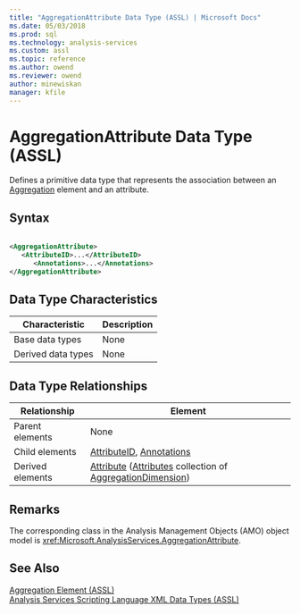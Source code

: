 ```yaml
---
title: "AggregationAttribute Data Type (ASSL) | Microsoft Docs"
ms.date: 05/03/2018
ms.prod: sql
ms.technology: analysis-services
ms.custom: assl
ms.topic: reference
ms.author: owend
ms.reviewer: owend
author: minewiskan
manager: kfile
---
```

# AggregationAttribute Data Type (ASSL)

  Defines a primitive data type that represents the association between an [Aggregation](../../../analysis-services/scripting/objects/aggregation-element-assl.md) element and an attribute.  
  
## Syntax  
  
```xml  
  
<AggregationAttribute>  
   <AttributeID>...</AttributeID>  
      <Annotations>...</Annotations>  
</AggregationAttribute>  
```  
  
## Data Type Characteristics  
  
|Characteristic|Description|  
|--------------------|-----------------|  
|Base data types|None|  
|Derived data types|None|  
  
## Data Type Relationships  
  
|Relationship|Element|  
|------------------|-------------|  
|Parent elements|None|  
|Child elements|[AttributeID](../../../analysis-services/scripting/properties/attributeid-element-assl.md), [Annotations](../../../analysis-services/scripting/collections/annotations-element-assl.md)|  
|Derived elements|[Attribute](../../../analysis-services/scripting/objects/attribute-element-assl.md) ([Attributes](../../../analysis-services/scripting/collections/attributes-element-assl.md) collection of [AggregationDimension](../../../analysis-services/scripting/data-type/aggregationdimension-data-type-assl.md))|  
  
## Remarks  
 The corresponding class in the Analysis Management Objects (AMO) object model is <xref:Microsoft.AnalysisServices.AggregationAttribute>.  
  
## See Also  
 [Aggregation Element &#40;ASSL&#41;](../../../analysis-services/scripting/objects/aggregation-element-assl.md)   
 [Analysis Services Scripting Language XML Data Types &#40;ASSL&#41;](../../../analysis-services/scripting/data-type/analysis-services-scripting-language-xml-data-types-assl.md)  
  
  
